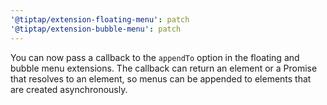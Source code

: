 ```yaml
---
'@tiptap/extension-floating-menu': patch
'@tiptap/extension-bubble-menu': patch
---
```


You can now pass a callback to the `appendTo` option in the floating and bubble menu
extensions. The callback can return an element or a Promise that resolves to an element,
so menus can be appended to elements that are created asynchronously.
